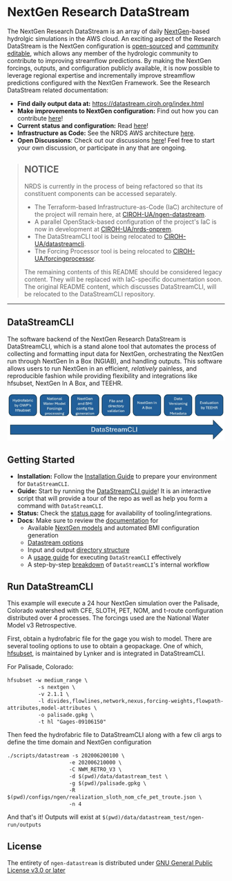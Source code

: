 # NextGen Research DataStream
The NextGen Research DataStream is an array of daily [NextGen](https://github.com/NOAA-OWP/ngen)-based hydrolgic simulations in the AWS cloud. An exciting aspect of the Research DataStream is the NextGen configuration is [open-sourced](https://datastream.ciroh.org/) and [community editable](https://github.com/CIROH-UA/ngen-datastream/blob/main/docs/nrds/CONTRIBUTE.md), which allows any member of the hydrologic community to contribute to improving streamflow predictions. By making the NextGen forcings, outputs, and configuration publicly available, it is now possible to leverage regional expertise and incrementally improve streamflow predictions configured with the NextGen Framework. 
See the Research DataStream related documentation:
* **Find daily output data at:** https://datastream.ciroh.org/index.html
* **Make improvements to NextGen configuration:**
Find out how you can contribute [here](https://github.com/CIROH-UA/ngen-datastream/blob/main/docs/nrds/CONTRIBUTE.md)!
* **Current status and configuration:** Read [here](https://github.com/CIROH-UA/ngen-datastream/blob/main/docs/nrds/STATUS_AND_METADATA.md)!
* **Infrastructure as Code:** See the NRDS AWS architecture [here](https://github.com/CIROH-UA/ngen-datastream/blob/main/infra/aws/terraform/docs/ARCHITECTURE.md). 
* **Open Discussions**: Check out our discussions [here](https://github.com/CIROH-UA/ngen-datastream/discussions)! Feel free to start your own discussion, or participate in any that are ongoing. 

> ## NOTICE
> NRDS is currently in the process of being refactored so that its constituent components can be accessed separately.
> - The Terraform-based Infrastructure-as-Code (IaC) architecture of the project will remain here, at [CIROH-UA/ngen-datastream](https://github.com/Sheargrub/ngen-datastream).
> - A parallel OpenStack-based configuration of the project's IaC is now in development at [CIROH-UA/nrds-onprem](https://github.com/CIROH-UA/nrds-onprem).
> - The DataStreamCLI tool is being relocated to [CIROH-UA/datastreamcli](https://github.com/CIROH-UA/datastreamcli).
> - The Forcing Processor tool is being relocated to [CIROH-UA/forcingprocessor](https://github.com/CIROH-UA/forcingprocessor).
> 
> The remaining contents of this README should be considered legacy content. They will be replaced with IaC-specific documentation soon.  
> The original README content, which discusses DataStreamCLI, will be relocated to the DataStreamCLI repository.  

----

## DataStreamCLI
The software backend of the NextGen Research DataStream is DataStreamCLI, which is a stand alone tool that automates the process of collecting and formatting input data for NextGen, orchestrating the NextGen run through NextGen In a Box (NGIAB), and handling outputs. This software allows users to run NextGen in an efficient, _relatively_ painless, and reproducible fashion while providing flexibility and integrations like hfsubset, NextGen In A Box, and TEEHR.

![datastream](docs/images/datastreamcli.jpg)

## Getting Started
* **Installation:** Follow the [Installation Guide](https://github.com/CIROH-UA/ngen-datastream/blob/main/INSTALL.md) to prepare your environment for `DataStreamCLI`.
* **Guide:** Start by running the [DataStreamCLI guide](https://github.com/CIROH-UA/ngen-datastream/blob/main/scripts/datastream_guide)! It is an interactive script that will provide a tour of the repo as well as help you form a command with `DataStreamCLI`.
* **Status:** Check the [status page](https://github.com/CIROH-UA/ngen-datastream/blob/main/STATUS.md) for availability of tooling/integrations.
* **Docs**: Make sure to review the [documentation](https://github.com/CIROH-UA/ngen-datastream/blob/main/docs/) for
  * Available [NextGen models](https://github.com/CIROH-UA/ngen-datastream/blob/main/docs/NGEN_MODELS.md) and automated BMI configuration generation
  * [Datastream options](https://github.com/CIROH-UA/ngen-datastream/blob/main/docs/DATASTREAM_OPTIONS.md)
  * Input and output [directory structure](https://github.com/CIROH-UA/ngen-datastream/blob/main/docs/STANDARD_DIRECTORIES.md)
  * A [usage guide](https://github.com/CIROH-UA/ngen-datastream/blob/main/docs/USAGE.md) for executing `DataStreamCLI` effectively 
  * A step-by-step [breakdown](https://github.com/CIROH-UA/ngen-datastream/blob/main/docs/BREAKDOWN.md) of `DataStreamCLI`'s internal workflow


## Run DataStreamCLI
This example will execute a 24 hour NextGen simulation over the Palisade, Colorado watershed with CFE, SLOTH, PET, NOM, and t-route configuration distributed over 4 processes. The forcings used are the National Water Model v3 Retrospective.

First, obtain a hydrofabric file for the gage you wish to model. There are several tooling options to use to obtain a geopackage. One of which, [hfsubset](https://github.com/lynker-spatial/hfsubsetCLI), is maintained by Lynker and is integrated in DataStreamCLI. 

For Palisade, Colorado:
```
hfsubset -w medium_range \
          -s nextgen \
          -v 2.1.1 \
          -l divides,flowlines,network,nexus,forcing-weights,flowpath-attributes,model-attributes \
          -o palisade.gpkg \
          -t hl "Gages-09106150"
```

Then feed the hydrofabric file to DataStreamCLI along with a few cli args to define the time domain and NextGen configuration
```
./scripts/datastream -s 202006200100 \
                    -e 202006210000 \
                    -C NWM_RETRO_V3 \
                    -d $(pwd)/data/datastream_test \
                    -g $(pwd)/palisade.gpkg \
                    -R $(pwd)/configs/ngen/realization_sloth_nom_cfe_pet_troute.json \
                    -n 4
```

And that's it! Outputs will exist at `$(pwd)/data/datastream_test/ngen-run/outputs`

## License
The entirety of `ngen-datastream` is distributed under [GNU General Public License v3.0 or later](LICENSE.md)
